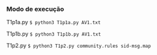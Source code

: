 ### Modo de execução

T1p1a.py
` $ python3 T1p1a.py AV1.txt `

T1p1b.py
` $ python3 T1p1b.py AV1.txt `

T1p2.py
` $ python3 T1p2.py community.rules sid-msg.map `